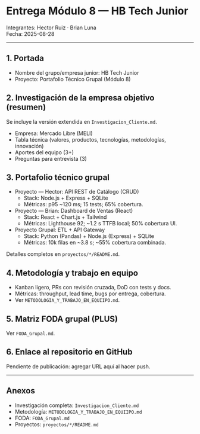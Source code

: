 # Entrega Módulo 8 — HB Tech Junior

Integrantes: Hector Ruiz · Brian Luna  
Fecha: 2025-08-28

---

## 1. Portada
- Nombre del grupo/empresa junior: HB Tech Junior  
- Proyecto: Portafolio Técnico Grupal (Módulo 8)

## 2. Investigación de la empresa objetivo (resumen)
Se incluye la versión extendida en `Investigacion_Cliente.md`.

- Empresa: Mercado Libre (MELI)
- Tabla técnica (valores, productos, tecnologías, metodologías, innovación)
- Aportes del equipo (3+)
- Preguntas para entrevista (3)

## 3. Portafolio técnico grupal
- Proyecto — Hector: API REST de Catálogo (CRUD)  
  - Stack: Node.js + Express + SQLite  
  - Métricas: p95 ~120 ms; 15 tests; 65% cobertura.  
- Proyecto — Brian: Dashboard de Ventas (React)  
  - Stack: React + Chart.js + Tailwind  
  - Métricas: Lighthouse 92; ~1.2 s TTFB local; 50% cobertura UI.  
- Proyecto Grupal: ETL + API Gateway  
  - Stack: Python (Pandas) + Node.js (Express) + SQLite  
  - Métricas: 10k filas en ~3.8 s; ~55% cobertura combinada.

Detalles completos en `proyectos/*/README.md`.

## 4. Metodología y trabajo en equipo
- Kanban ligero, PRs con revisión cruzada, DoD con tests y docs.  
- Métricas: throughput, lead time, bugs por entrega, cobertura.  
- Ver `METODOLOGIA_Y_TRABAJO_EN_EQUIIPO.md`.

## 5. Matriz FODA grupal (PLUS)
Ver `FODA_Grupal.md`.

## 6. Enlace al repositorio en GitHub
Pendiente de publicación: agregar URL aquí al hacer push.

---

## Anexos
- Investigación completa: `Investigacion_Cliente.md`  
- Metodología: `METODOLOGIA_Y_TRABAJO_EN_EQUIIPO.md`  
- FODA: `FODA_Grupal.md`  
- Proyectos: `proyectos/*/README.md`
